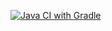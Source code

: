 [![Java CI with Gradle](https://github.com/Aijamal94/DataGenerate1/actions/workflows/gradle.yml/badge.svg)](https://github.com/Aijamal94/DataGenerate1/actions/workflows/gradle.yml)
